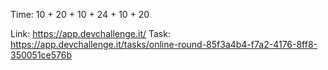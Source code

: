 Time: 10 + 20 + 10 + 24 + 10 + 20

Link: https://app.devchallenge.it/
Task: https://app.devchallenge.it/tasks/online-round-85f3a4b4-f7a2-4176-8ff8-350051ce576b
